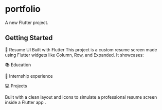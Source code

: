 # portfolio

A new Flutter project.

## Getting Started

📄 Resume UI Built with Flutter
This project is a custom resume screen made using Flutter widgets like Column, Row, and Expanded. It showcases:

📚 Education

💼 Internship experience

💻 Projects

Built with a clean layout and icons to simulate a professional resume screen inside a Flutter app .

